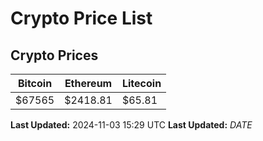 # Crypto Price List

## Crypto Prices
| Bitcoin | Ethereum | Litecoin |
| ------- | -------- | -------- |
| $67565 | $2418.81 | $65.81 |
**Last Updated:** 2024-11-03 15:29 UTC
**Last Updated:** $DATE$
